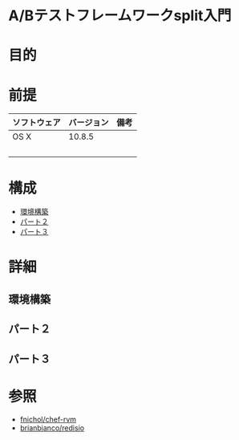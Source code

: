 A/Bテストフレームワークsplit入門
===
# 目的
# 前提
| ソフトウェア     | バージョン    | 備考         |
|:---------------|:-------------|:------------|
| OS X           |10.8.5        |             |
|           　　　|        |             |

# 構成
+ [環境構築](#1)
+ [パート２](#2)
+ [パート３](#3)

# 詳細
## <a name="1">環境構築</a>
## <a name="2">パート２</a>
## <a name="3">パート３</a>

# 参照
+ [fnichol/chef-rvm](https://github.com/fnichol/chef-rvm)
+ [brianbianco/redisio](https://github.com/brianbianco/redisio)
